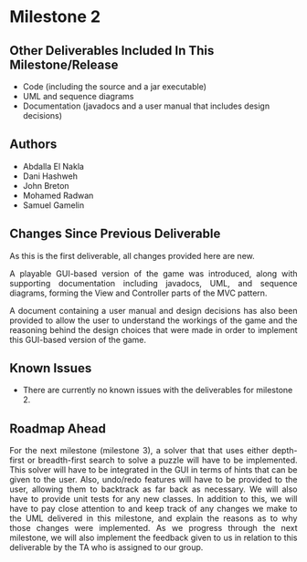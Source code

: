 # Milestone 2

## Other Deliverables Included In This Milestone/Release
- Code (including the source and a jar executable)
- UML and sequence diagrams
- Documentation (javadocs and a user manual that includes design decisions)

## Authors
- Abdalla El Nakla
- Dani Hashweh
- John Breton
- Mohamed Radwan
- Samuel Gamelin

## Changes Since Previous Deliverable
As this is the first deliverable, all changes provided here are new.

<div style="text-align: justify">
A playable GUI-based version of the game was introduced, along with supporting documentation
including javadocs, UML, and sequence diagrams, forming the View and Controller parts of the MVC pattern.

A document containing a user manual and design decisions has also been provided to allow the user
to understand the workings of the game and the reasoning behind the design choices that were made
in order to implement this GUI-based version of the game.
</div>

## Known Issues
- There are currently no known issues with the deliverables for milestone 2.

## Roadmap Ahead

<div style="text-align: justify"> For the next milestone (milestone 3), a solver that that uses either
depth-first or breadth-first search to solve a puzzle will have to be implemented. This solver will have
to be integrated in the GUI in terms of hints that can be given to the user. Also, undo/redo features
will have to be provided to the user, allowing them to backtrack as far back as necessary. We will also
have to provide unit tests for any new classes. In addition to this, we will have to pay close attention
to and keep track of any changes we make to the UML delivered in this milestone, and explain the reasons
as to why those changes were implemented. As we progress through the next milestone, we will also implement
the feedback given to us in relation to this deliverable by the TA who is assigned to our group.
</div>
